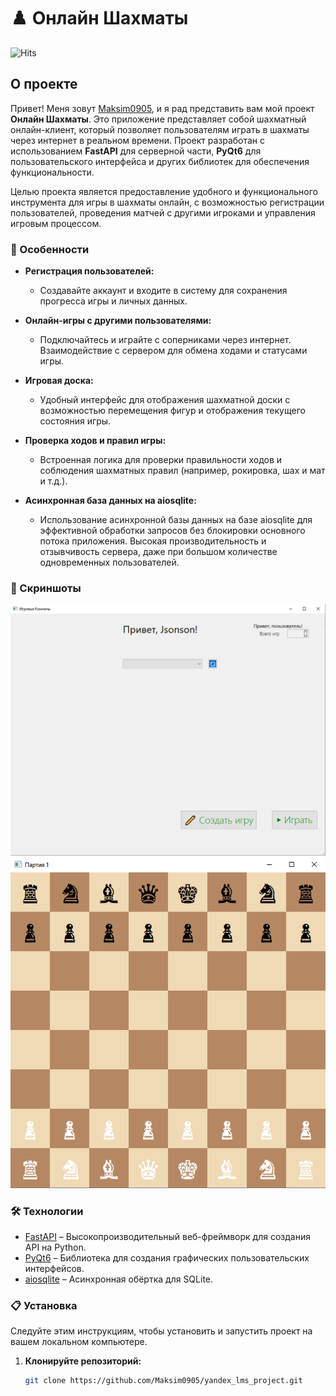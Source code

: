 # ♟️ Онлайн Шахматы

![Hits](https://hits.seeyoufarm.com/api/count/incr/badge.svg?url=https%3A%2F%2Fgithub.com%2FMaksim0905%2Fyandex_lms_project&count_bg=%2379C83D&title_bg=%23555555&icon=github.svg&icon_color=%23FFFFFF&title=посетителей&edge_flat=false)

## О проекте

Привет! Меня зовут [Maksim0905](https://github.com/Maksim0905), и я рад представить вам мой проект **Онлайн Шахматы**. Это приложение представляет собой шахматный онлайн-клиент, который позволяет пользователям играть в шахматы через интернет в реальном времени. Проект разработан с использованием **FastAPI** для серверной части, **PyQt6** для пользовательского интерфейса и других библиотек для обеспечения функциональности.

Целью проекта является предоставление удобного и функционального инструмента для игры в шахматы онлайн, с возможностью регистрации пользователей, проведения матчей с другими игроками и управления игровым процессом.

### 🌟 Особенности

- **Регистрация пользователей:**
  - Создавайте аккаунт и входите в систему для сохранения прогресса игры и личных данных.
  
- **Онлайн-игры с другими пользователями:**
  - Подключайтесь и играйте с соперниками через интернет. Взаимодействие с сервером для обмена ходами и статусами игры.
  
- **Игровая доска:**
  - Удобный интерфейс для отображения шахматной доски с возможностью перемещения фигур и отображения текущего состояния игры.
  
- **Проверка ходов и правил игры:**
  - Встроенная логика для проверки правильности ходов и соблюдения шахматных правил (например, рокировка, шах и мат и т.д.).
  
- **Асинхронная база данных на aiosqlite:**
  - Использование асинхронной базы данных на базе aiosqlite для эффективной обработки запросов без блокировки основного потока приложения. Высокая производительность и отзывчивость сервера, даже при большом количестве одновременных пользователей.

### 📸 Скриншоты

![Главная страница](https://github.com/Maksim0905/yandex_lms_project/blob/main/screenshots/homepage.png)
![Игровая доска](https://github.com/Maksim0905/yandex_lms_project/blob/main/screenshots/gameboard.png)

### 🛠 Технологии

- [FastAPI](https://fastapi.tiangolo.com/) – Высокопроизводительный веб-фреймворк для создания API на Python.
- [PyQt6](https://www.riverbankcomputing.com/software/pyqt/intro) – Библиотека для создания графических пользовательских интерфейсов.
- [aiosqlite](https://github.com/jreese/aiosqlite) – Асинхронная обёртка для SQLite.
### 📋 Установка

Следуйте этим инструкциям, чтобы установить и запустить проект на вашем локальном компьютере.

1. **Клонируйте репозиторий:**
   ```bash
   git clone https://github.com/Maksim0905/yandex_lms_project.git
